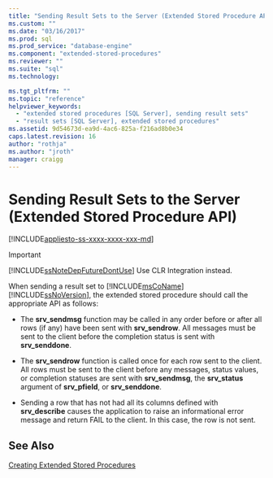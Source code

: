```yaml
---
title: "Sending Result Sets to the Server (Extended Stored Procedure API) | Microsoft Docs"
ms.custom: ""
ms.date: "03/16/2017"
ms.prod: sql
ms.prod_service: "database-engine"
ms.component: "extended-stored-procedures"
ms.reviewer: ""
ms.suite: "sql"
ms.technology: 

ms.tgt_pltfrm: ""
ms.topic: "reference"
helpviewer_keywords: 
  - "extended stored procedures [SQL Server], sending result sets"
  - "result sets [SQL Server], extended stored procedures"
ms.assetid: 9d54673d-ea9d-4ac6-825a-f216ad8b0e34
caps.latest.revision: 16
author: "rothja"
ms.author: "jroth"
manager: craigg
---
```

# Sending Result Sets to the Server (Extended Stored Procedure API)
[!INCLUDE[appliesto-ss-xxxx-xxxx-xxx-md](../../includes/appliesto-ss-xxxx-xxxx-xxx-md.md)]
    
> [!IMPORTANT]  
>  [!INCLUDE[ssNoteDepFutureDontUse](../../includes/ssnotedepfuturedontuse-md.md)] Use CLR Integration instead.  
  
 When sending a result set to [!INCLUDE[msCoName](../../includes/msconame-md.md)] [!INCLUDE[ssNoVersion](../../includes/ssnoversion-md.md)], the extended stored procedure should call the appropriate API as follows:  
  
-   The **srv_sendmsg** function may be called in any order before or after all rows (if any) have been sent with **srv_sendrow**. All messages must be sent to the client before the completion status is sent with **srv_senddone**.  
  
-   The **srv_sendrow** function is called once for each row sent to the client. All rows must be sent to the client before any messages, status values, or completion statuses are sent with **srv_sendmsg**, the **srv_status** argument of **srv_pfield**, or **srv_senddone**.  
  
-   Sending a row that has not had all its columns defined with **srv_describe** causes the application to raise an informational error message and return FAIL to the client. In this case, the row is not sent.  
  
## See Also  
 [Creating Extended Stored Procedures](../../relational-databases/extended-stored-procedures-programming/creating-extended-stored-procedures.md)  
  
  
